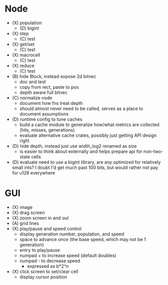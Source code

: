 # Node
- (X) population
  - (D) bigint
- (X) step
  - (C) test
- (X) get/set
  - (C) test
- (X) macrocell
  - (C) test
- (X) reduce
  - (C) test
- (B) hide Block, instead expose 2d bitvec
  - doc and test
  - copy from rect, paste to pos
  - depth aware full bitvec
- (C) normalize node
  - document how fns treat depth
  - should almost never need to be called, serves as a place to document assumptions
- (D) runtime config to tune caches
  - build a cache module to generalize how/what metrics are collected (hits, misses, generations)
  - evaluate alternative cache crates, possibly just getting API design right
- (D) hide depth, instead just use width_log2 renamed as size
  - is easier to think about externally and helps prepare api for non-two-state cells
- (D) evaluate need to use a bigint library, are any optimized for relatively small ints? I doubt I'd get much past 100 bits, but would rather not pay for u128 everywhere
# GUI
- (X) image
- (X) drag screen
- (X) zoom screen in and out
- (A) grid lines
- (X) play/pause and speed control
  - display generation number, population, and speed
  - space to advance once (the base speed, which may not be 1 generation)
  - entry to play/pause
  - numpad + to increase speed (default doubles)
  - numpad - to decrease speed
    - expressed as b*2^n
- (X) click screen to set/clear cell
  - display cursor position